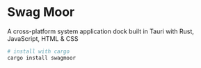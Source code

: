 # Swag Moor
A cross-platform system application dock built in Tauri with Rust, JavaScript, HTML & CSS

```sh
# install with cargo
cargo install swagmoor
```